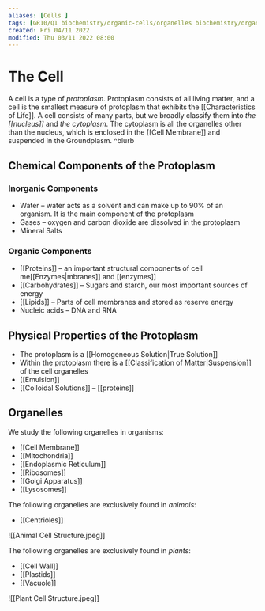 ```yaml
---
aliases: [Cells ]
tags: [GR10/Q1 biochemistry/organic-cells/organelles biochemistry/organic-cells/plant-cells biochemistry/organic-cells/animal-cells biochemistry/organic-cells/organelles ]
created: Fri 04/11 2022
modified: Thu 03/11 2022 08:00
---
```

# The Cell
A cell is a type of *protoplasm*. Protoplasm consists of all living matter, and a cell is the smallest measure of protoplasm that exhibits the [[Characteristics of Life]]. A cell consists of many parts, but we broadly classify them into *the [[nucleus]]* and *the cytoplasm*. The cytoplasm is all the organelles other than the nucleus, which is enclosed in the [[Cell Membrane]] and suspended in the Groundplasm. ^blurb

## Chemical Components of the Protoplasm
### Inorganic Components
- Water – water acts as a solvent and can make up to 90% of an organism. It is the main component of the protoplasm
- Gases – oxygen and carbon dioxide are dissolved in the protoplasm
- Mineral Salts

### Organic Components
- [[Proteins]] – an important structural components of cell me[[Enzymes|mbranes]] and [[enzymes]]
- [[Carbohydrates]] – Sugars and starch, our most important sources of energy
- [[Lipids]] – Parts of cell membranes and stored as reserve energy
- Nucleic acids – DNA and RNA

## Physical Properties of the Protoplasm
- The protoplasm is a [[Homogeneous Solution|True Solution]] 
- Within the protoplasm there is a [[Classification of Matter|Suspension]] of the cell organelles
- [[Emulsion]]
- [[Colloidal Solutions]] – [[proteins]]

## Organelles
We study the following organelles in organisms:
- [[Cell Membrane]]
- [[Mitochondria]]
- [[Endoplasmic Reticulum]]
- [[Ribosomes]]
- [[Golgi Apparatus]]
- [[Lysosomes]]

The following organelles are exclusively found in *animals*:
- [[Centrioles]]

![[Animal Cell Structure.jpeg]]

The following organelles are exclusively found in *plants*:
- [[Cell Wall]]
- [[Plastids]]
- [[Vacuole]]

![[Plant Cell Structure.jpeg]]